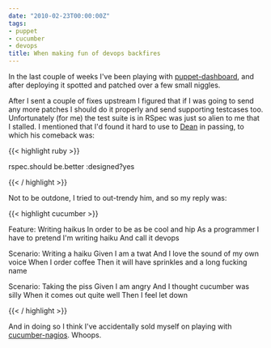 ```yaml
---
date: "2010-02-23T00:00:00Z"
tags:
- puppet
- cucumber
- devops
title: When making fun of devops backfires
---
```


In the last couple of weeks I've been playing with
[puppet-dashboard](http://github.com/reductivelabs/puppet-dashboard), and
after deploying it spotted and patched over a few small niggles.

After I sent a couple of fixes upstream I figured that if I was going to
send any more patches I should do it properly and send supporting testcases
too.  Unfortunately (for me) the test suite is in RSpec was just so alien to
me that I stalled.  I mentioned that I'd found it hard to use to
[Dean](http://www.unixdaemon.net/) in passing, to which his comeback was:

{{< highlight ruby >}}

rspec.should be.better :designed?yes

{{< / highlight >}}

Not to be outdone, I tried to out-trendy him, and so my reply was:

{{< highlight cucumber >}}

Feature: Writing haikus
  In order to be as be cool and hip
  As a programmer
  I have to pretend I'm writing haiku
  And call it devops

  Scenario: Writing a haiku
    Given I am a twat
    And I love the sound of my own voice
    When I order coffee
    Then it will have sprinkles and a long fucking name

  Scenario: Taking the piss
    Given I am angry
    And I thought cucumber was silly
    When it comes out quite well
    Then I feel let down

{{< / highlight >}}

And in doing so I think I've accidentally sold myself on playing with
[cucumber-nagios](http://auxesis.github.com/cucumber-nagios/). Whoops.
